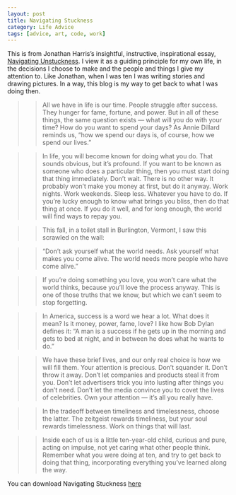 ```yaml
---
layout: post
title: Navigating Stuckness
category: Life Advice
tags: [advice, art, code, work]
---
```


This is from Jonathan Harris’s insightful, instructive, inspirational essay, [Navigating Unstuckness](http://transom.org/2014/jonathan-harris/). I view it as a guiding principle for my own life, in the decisions I choose to make and the people and things I give my attention to. Like Jonathan, when I was ten I was writing stories and drawing pictures. In a way, this blog is my way to get back to what I was doing then.

> > All we have in life is our time. People struggle after success. They hunger for fame, fortune, and power. But in all of these things, the same question exists — what will you do with your time? How do you want to spend your days? As Annie Dillard reminds us, “how we spend our days is, of course, how we spend our lives.”

> > In life, you will become known for doing what you do. That sounds obvious, but it’s profound. If you want to be known as someone who does a particular thing, then you must start doing that thing immediately. Don’t wait. There is no other way. It probably won’t make you money at first, but do it anyway. Work nights. Work weekends. Sleep less. Whatever you have to do. If you’re lucky enough to know what brings you bliss, then do that thing at once. If you do it well, and for long enough, the world will find ways to repay you.

> > This fall, in a toilet stall in Burlington, Vermont, I saw this scrawled on the wall:

> > “Don’t ask yourself what the world needs. Ask yourself what makes you come alive. The world needs more people who have come alive.”

> > If you’re doing something you love, you won’t care what the world thinks, because you’ll love the process anyway. This is one of those truths that we know, but which we can’t seem to stop forgetting.

> > In America, success is a word we hear a lot. What does it mean? Is it money, power, fame, love? I like how Bob Dylan defines it: “A man is a success if he gets up in the morning and gets to bed at night, and in between he does what he wants to do.”

> > We have these brief lives, and our only real choice is how we will fill them. Your attention is precious. Don’t squander it. Don’t throw it away. Don’t let companies and products steal it from you. Don’t let advertisers trick you into lusting after things you don’t need. Don’t let the media convince you to covet the lives of celebrities. Own your attention — it’s all you really have.

> > In the tradeoff between timeliness and timelessness, choose the latter. The zeitgeist rewards timeliness, but your soul rewards timelessness. Work on things that will last.

> > Inside each of us is a little ten-year-old child, curious and pure, acting on impulse, not yet caring what other people think. Remember what you were doing at ten, and try to get back to doing that thing, incorporating everything you’ve learned along the way.

 
You can download Navigating Stuckness [here](http://newcdn.transom.org/wp-content/uploads/2014/01/JonathanHarris_review_docx.pdf)